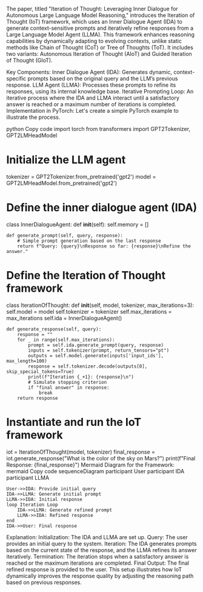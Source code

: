 The paper, titled "Iteration of Thought: Leveraging Inner Dialogue for Autonomous Large Language Model Reasoning," introduces the Iteration of Thought (IoT) framework, which uses an Inner Dialogue Agent (IDA) to generate context-sensitive prompts and iteratively refine responses from a Large Language Model Agent (LLMA). This framework enhances reasoning capabilities by dynamically adapting to evolving contexts, unlike static methods like Chain of Thought (CoT) or Tree of Thoughts (ToT). It includes two variants: Autonomous Iteration of Thought (AIoT) and Guided Iteration of Thought (GIoT).

Key Components:
Inner Dialogue Agent (IDA): Generates dynamic, context-specific prompts based on the original query and the LLM’s previous response.
LLM Agent (LLMA): Processes these prompts to refine its responses, using its internal knowledge base.
Iterative Prompting Loop: An iterative process where the IDA and LLMA interact until a satisfactory answer is reached or a maximum number of iterations is completed.
Implementation in PyTorch:
Let's create a simple PyTorch example to illustrate the process.

python
Copy code
import torch
from transformers import GPT2Tokenizer, GPT2LMHeadModel

# Initialize the LLM agent
tokenizer = GPT2Tokenizer.from_pretrained('gpt2')
model = GPT2LMHeadModel.from_pretrained('gpt2')

# Define the inner dialogue agent (IDA)
class InnerDialogueAgent:
    def __init__(self):
        self.memory = []

    def generate_prompt(self, query, response):
        # Simple prompt generation based on the last response
        return f"Query: {query}\nResponse so far: {response}\nRefine the answer."

# Define the Iteration of Thought framework
class IterationOfThought:
    def __init__(self, model, tokenizer, max_iterations=3):
        self.model = model
        self.tokenizer = tokenizer
        self.max_iterations = max_iterations
        self.ida = InnerDialogueAgent()

    def generate_response(self, query):
        response = ""
        for _ in range(self.max_iterations):
            prompt = self.ida.generate_prompt(query, response)
            inputs = self.tokenizer(prompt, return_tensors="pt")
            outputs = self.model.generate(inputs['input_ids'], max_length=100)
            response = self.tokenizer.decode(outputs[0], skip_special_tokens=True)
            print(f"Iteration {_+1}: {response}\n")
            # Simulate stopping criterion
            if "final answer" in response:
                break
        return response

# Instantiate and run the IoT framework
iot = IterationOfThought(model, tokenizer)
final_response = iot.generate_response("What is the color of the sky on Mars?")
print(f"Final Response: {final_response}")
Mermaid Diagram for the Framework:
mermaid
Copy code
sequenceDiagram
    participant User
    participant IDA
    participant LLMA

    User->>IDA: Provide initial query
    IDA->>LLMA: Generate initial prompt
    LLMA->>IDA: Initial response
    loop Iteration Loop
        IDA->>LLMA: Generate refined prompt
        LLMA->>IDA: Refined response
    end
    IDA->>User: Final response
Explanation:
Initialization: The IDA and LLMA are set up.
Query: The user provides an initial query to the system.
Iteration: The IDA generates prompts based on the current state of the response, and the LLMA refines its answer iteratively.
Termination: The iteration stops when a satisfactory answer is reached or the maximum iterations are completed.
Final Output: The final refined response is provided to the user.
This setup illustrates how IoT dynamically improves the response quality by adjusting the reasoning path based on previous responses.